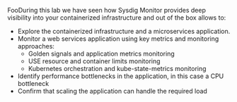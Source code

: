 FooDuring this lab we have seen how Sysdig Monitor provides deep visibility into your containerized infrastructure and out of the box allows to:

- Explore the containerized infrastructure and a microservices application.
- Monitor a web services application using key metrics and monitoring approaches:
  - Golden signals and application metrics monitoring
  - USE resource and container limits monitoring
  - Kubernetes orchestration and kube-state-metrics monitoring
- Identify performance bottlenecks in the application, in this case a CPU bottleneck
- Confirm that scaling the application can handle the required load
